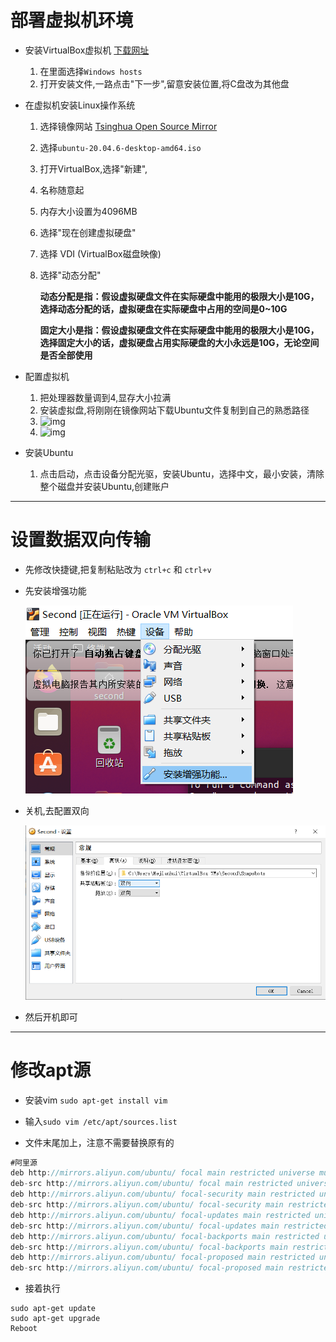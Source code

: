 # 部署虚拟机环境



- 安装VirtualBox虚拟机	[下载网址](https://www.virtualbox.org/wiki/Download_Old_Builds_5_2)

  1. 在里面选择`Windows hosts`
  2. 打开安装文件,一路点击"下一步",留意安装位置,将C盘改为其他盘

- 在虚拟机安装Linux操作系统

  1. 选择镜像网站	[Tsinghua Open Source Mirror](https://mirrors.tuna.tsinghua.edu.cn/ubuntu-releases/20.04/)

  2. 选择`ubuntu-20.04.6-desktop-amd64.iso`

  3. 打开VirtualBox,选择"新建",

  4. 名称随意起

  5. 内存大小设置为4096MB

  6. 选择"现在创建虚拟硬盘"

  7. 选择 VDI (VirtualBox磁盘映像)

  8. 选择"动态分配"

     **动态分配是指：假设虚拟硬盘文件在实际硬盘中能用的极限大小是10G，选择动态分配的话，虚拟硬盘在实际硬盘中占用的空间是0~10G**

     **固定大小是指：假设虚拟硬盘文件在实际硬盘中能用的极限大小是10G，选择固定大小的话，虚拟硬盘占用实际硬盘的大小永远是10G，无论空间是否全部使用**

- 配置虚拟机

  1. 把处理器数量调到4,显存大小拉满
  2. 安装虚拟盘,将刚刚在镜像网站下载Ubuntu文件复制到自己的熟悉路径
  3. ![img](https://img-blog.csdnimg.cn/20210819004417600.png?x-oss-process=image/watermark,type_ZmFuZ3poZW5naGVpdGk,shadow_10,text_aHR0cHM6Ly9ibG9nLmNzZG4ubmV0L0lub2NoaWdvaGFu,size_16,color_FFFFFF,t_70)
  4. ![img](https://img-blog.csdnimg.cn/2021081900444742.png?x-oss-process=image/watermark,type_ZmFuZ3poZW5naGVpdGk,shadow_10,text_aHR0cHM6Ly9ibG9nLmNzZG4ubmV0L0lub2NoaWdvaGFu,size_16,color_FFFFFF,t_70)

- 安装Ubuntu
  1. 点击启动，点击设备分配光驱，安装Ubuntu，选择中文，最小安装，清除整个磁盘并安装Ubuntu,创建账户

------

# 设置数据双向传输

- 先修改快捷键,把复制粘贴改为 `ctrl+c` 和 `ctrl+v`

- 先安装增强功能

  ![image-20230505164248318](assets/image-20230505164248318.png)

- 关机,去配置双向

  ![image-20230505164126991](assets/image-20230505164126991.png)

- 然后开机即可

-----------

# 修改apt源

- 安装vim `sudo apt-get install vim`

- 输入`sudo vim /etc/apt/sources.list`

- 文件末尾加上，注意不需要替换原有的

```D
#阿里源
deb http://mirrors.aliyun.com/ubuntu/ focal main restricted universe multiverse
deb-src http://mirrors.aliyun.com/ubuntu/ focal main restricted universe multiverse
deb http://mirrors.aliyun.com/ubuntu/ focal-security main restricted universe multiverse
deb-src http://mirrors.aliyun.com/ubuntu/ focal-security main restricted universe multiverse
deb http://mirrors.aliyun.com/ubuntu/ focal-updates main restricted universe multiverse
deb-src http://mirrors.aliyun.com/ubuntu/ focal-updates main restricted universe multiverse
deb http://mirrors.aliyun.com/ubuntu/ focal-backports main restricted universe multiverse
deb-src http://mirrors.aliyun.com/ubuntu/ focal-backports main restricted universe multiverse
deb http://mirrors.aliyun.com/ubuntu/ focal-proposed main restricted universe multiverse
deb-src http://mirrors.aliyun.com/ubuntu/ focal-proposed main restricted universe multiverse
```

- 接着执行

```shell
sudo apt-get update
sudo apt-get upgrade
Reboot
```



